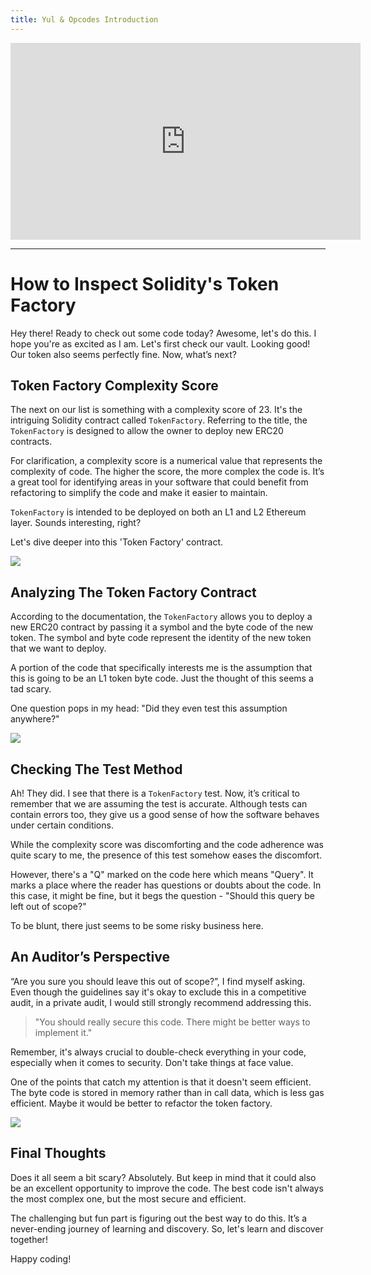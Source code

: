 ```yaml
---
title: Yul & Opcodes Introduction
---
```


<iframe width="560" height="315" src="https://www.youtube.com/embed/pq27L8XrgjI?si=BdTIeNJ5azmvv_wd" title="YouTube video player" frameborder="0" allow="accelerometer; autoplay; clipboard-write; encrypted-media; gyroscope; picture-in-picture; web-share" allowfullscreen></iframe>

---

# How to Inspect Solidity's Token Factory

Hey there! Ready to check out some code today? Awesome, let's do this. I hope you're as excited as I am. Let's first check our vault. Looking good! Our token also seems perfectly fine. Now, what’s next?

## Token Factory Complexity Score

The next on our list is something with a complexity score of 23. It's the intriguing Solidity contract called `TokenFactory`. Referring to the title, the `TokenFactory` is designed to allow the owner to deploy new ERC20 contracts.

For clarification, a complexity score is a numerical value that represents the complexity of code. The higher the score, the more complex the code is. It’s a great tool for identifying areas in your software that could benefit from refactoring to simplify the code and make it easier to maintain.

`TokenFactory` is intended to be deployed on both an L1 and L2 Ethereum layer. Sounds interesting, right?

Let's dive deeper into this 'Token Factory' contract.

![](https://cdn.videotap.com/N7h8lDL4ZkNHmMUJm92I-16.6.png)

## Analyzing The Token Factory Contract

According to the documentation, the `TokenFactory` allows you to deploy a new ERC20 contract by passing it a symbol and the byte code of the new token. The symbol and byte code represent the identity of the new token that we want to deploy.

A portion of the code that specifically interests me is the assumption that this is going to be an L1 token byte code. Just the thought of this seems a tad scary.

One question pops in my head: "Did they even test this assumption anywhere?"

![](https://cdn.videotap.com/SXAsB2ew8qmWRUaZnRI6-37.94.png)

## Checking The Test Method

Ah! They did. I see that there is a `TokenFactory` test. Now, it’s critical to remember that we are assuming the test is accurate. Although tests can contain errors too, they give us a good sense of how the software behaves under certain conditions.

While the complexity score was discomforting and the code adherence was quite scary to me, the presence of this test somehow eases the discomfort.

However, there's a "Q" marked on the code here which means "Query". It marks a place where the reader has questions or doubts about the code. In this case, it might be fine, but it begs the question - "Should this query be left out of scope?"

To be blunt, there just seems to be some risky business here.

## An Auditor’s Perspective

“Are you sure you should leave this out of scope?”, I find myself asking. Even though the guidelines say it's okay to exclude this in a competitive audit, in a private audit, I would still strongly recommend addressing this.

> "You should really secure this code. There might be better ways to implement it."

Remember, it's always crucial to double-check everything in your code, especially when it comes to security. Don't take things at face value.

One of the points that catch my attention is that it doesn't seem efficient. The byte code is stored in memory rather than in call data, which is less gas efficient. Maybe it would be better to refactor the token factory.

![](https://cdn.videotap.com/DwK3ACMPJE6lTsWulD7x-71.14.png)

## Final Thoughts

Does it all seem a bit scary? Absolutely. But keep in mind that it could also be an excellent opportunity to improve the code. The best code isn't always the most complex one, but the most secure and efficient.

The challenging but fun part is figuring out the best way to do this. It’s a never-ending journey of learning and discovery. So, let's learn and discover together!

Happy coding!
